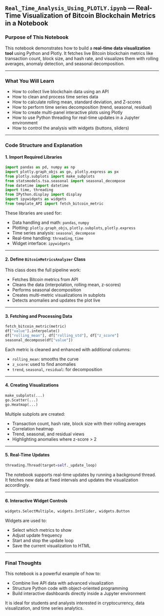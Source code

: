 ## `Real_Time_Analysis_Using_PLOTLY.ipynb` — Real-Time Visualization of Bitcoin Blockchain Metrics in a Notebook

### Purpose of This Notebook

This notebook demonstrates how to build a **real-time data visualization tool** using Python and Plotly. It fetches live Bitcoin blockchain metrics like transaction count, block size, and hash rate, and visualizes them with rolling averages, anomaly detection, and seasonal decomposition.

---

### What You Will Learn
- How to collect live blockchain data using an API  
- How to clean and process time series data  
- How to calculate rolling mean, standard deviation, and Z-scores  
- How to perform time series decomposition (trend, seasonal, residual)  
- How to create multi-panel interactive plots using Plotly  
- How to use Python threading for real-time updates in a Jupyter environment  
- How to control the analysis with widgets (buttons, sliders)

---

### Code Structure and Explanation

#### 1. Import Required Libraries

```python
import pandas as pd, numpy as np
import plotly.graph_objs as go, plotly.express as px
from plotly.subplots import make_subplots
from statsmodels.tsa.seasonal import seasonal_decompose
from datetime import datetime
import time, threading
from IPython.display import display
import ipywidgets as widgets
from template_API import fetch_bitcoin_metric
```

These libraries are used for:
- Data handling and math: `pandas`, `numpy`  
- Plotting: `plotly.graph_objs`, `plotly.subplots`, `plotly.express`  
- Time series analysis: `seasonal_decompose`  
- Real-time handling: `threading`, `time`  
- Widget interface: `ipywidgets`  

---

#### 2. Define `BitcoinMetricsAnalyzer` Class

This class does the full pipeline work:
- Fetches Bitcoin metrics from API  
- Cleans the data (interpolation, rolling mean, z-scores)  
- Performs seasonal decomposition  
- Creates multi-metric visualizations in subplots  
- Detects anomalies and updates the plot live  

---

#### 3. Fetching and Processing Data

```python
fetch_bitcoin_metric(metric)
df["value"].interpolate()
df["rolling_mean"], df["rolling_std"], df["z_score"]
seasonal_decompose(df["value"])
```

Each metric is cleaned and enhanced with additional columns:
- `rolling_mean`: smooths the curve  
- `z_score`: used to find anomalies  
- `trend`, `seasonal`, `residual`: for decomposition  

---

#### 4. Creating Visualizations

```python
make_subplots(...)  
go.Scatter(...)  
go.Heatmap(...)
```

Multiple subplots are created:
- Transaction count, hash rate, block size with their rolling averages  
- Correlation heatmap  
- Trend, seasonal, and residual views  
- Highlighting anomalies where z-score > 2  

---

#### 5. Real-Time Updates

```python
threading.Thread(target=self._update_loop)
```

The notebook supports real-time updates by running a background thread. It fetches new data at fixed intervals and updates the visualization accordingly.

---

#### 6. Interactive Widget Controls

```python
widgets.SelectMultiple, widgets.IntSlider, widgets.Button
```

Widgets are used to:
- Select which metrics to show  
- Adjust update frequency  
- Start and stop the update loop  
- Save the current visualization to HTML  

---

### Final Thoughts

This notebook is a powerful example of how to:
- Combine live API data with advanced visualization  
- Structure Python code with object-oriented programming  
- Build interactive dashboards directly inside a Jupyter environment  

It is ideal for students and analysts interested in cryptocurrency, data visualization, and time series analytics.
